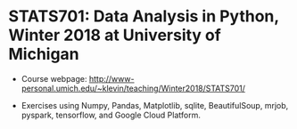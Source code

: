 # STATS701: Data Analysis in Python, Winter 2018 at University of Michigan

* Course webpage: http://www-personal.umich.edu/~klevin/teaching/Winter2018/STATS701/

* Exercises using Numpy, Pandas, Matplotlib, sqlite, BeautifulSoup, mrjob, pyspark, tensorflow, and Google Cloud Platform.
